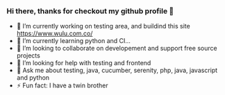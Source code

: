 ### Hi there, thanks for checkout my github profile 👋

- 🔭 I’m currently working on testing area, and buildind this site https://www.wulu.com.co/
- 🌱 I’m currently learning python and CI...
- 👯 I’m looking to collaborate on developement and support free source projects
- 🤔 I’m looking for help with testing and frontend
- 💬 Ask me about testing, java, cucumber, serenity, php, java, javascript and python
- ⚡ Fun fact: I have a twin brother
